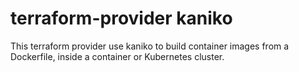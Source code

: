 # terraform-provider kaniko
This terraform provider use kaniko to build container images from a Dockerfile, inside a container or Kubernetes cluster.